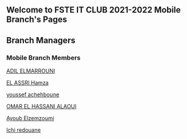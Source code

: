 ## Welcome to FSTE IT CLUB 2021-2022 Mobile Branch's Pages
<!---
You can use the [editor on GitHub](https://github.com/FSTEITCLUB/2122members/edit/gh-pages/index.md) to maintain and preview the content for your website in Markdown files.

Whenever you commit to this repository, GitHub Pages will run [Jekyll](https://jekyllrb.com/) to rebuild the pages in your site, from the content in your Markdown files.
--->

## Branch Managers

### Mobile Branch Members

[ADIL ELMARROUNI ](./adilelmarrouni.md)

[EL ASSRI Hamza](./elassrihamza.md)

[youssef achehboune](./youssefachehboune.md)

[OMAR EL HASSANI ALAOUI](./omarelhassanialaoui.md)

[Ayoub Elzemzoumi](./ayoubelzemzoumi.md)

[Ichi redouane](./ichiredouane.md)

